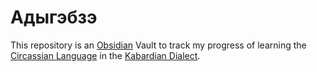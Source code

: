 # Адыгэбзэ
This repository is an [Obsidian](https://obsidian.md/) Vault to track my progress of learning the [Circassian Language](https://en.wikipedia.org/wiki/Circassian_languages) in the [Kabardian Dialect](https://en.wikipedia.org/wiki/Kabardian_language).